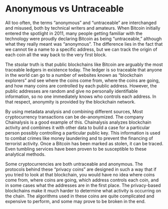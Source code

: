 # Anonymous vs Untraceable

All too often, the terms “anonymous” and “untraceable” are interchanged and misused, both by technical writers and amateurs. When Bitcoin initially entered the spotlight in 2011, many people getting familiar with the technology were proudly declaring Bitcoin as being “untraceable,” although what they really meant was “anonymous”. The difference lies in the fact that we cannot tie a name to a specific address, but we can track the origin of each coin all the way back to the very first block.

The stsolar truth is that public blockchains like Bitcoin are arguably the most traceable ledgers in existence today. The ledger is so traceable that anyone in the world can go to a number of websites known as “blockchain explorers” and see where the coins come from, where the coins are going, and how many coins are controlled by each public address. However, the public addresses are random and give no personally identifiable information, so no one immediately knows who controls each address. In that respect, anonymity is provided by the blockchain network.

By using metadata analysis and combining different sources, Most cryptocurrency transactions can be de-anonymized. The company Chainalysis is a good example of this. Chainalysis analyzes blockchain activity and combines it with other data to build a case for a particular person possibly controlling a particular public key. This information is used to combat crimes like money laundering and to prevent the financing of terrorist activity. Once a Bitcoin has been marked as stolen, it can be traced. Even tumbling services have been proven to be susceptible to these analytical methods.

Some cryptocurrencies are both untraceable and anonymous. The protocols behind these “privacy coins” are designed in such a way that if you tried to look at that blockchain, you would have no idea where coins come from, where coins are going, which address controls each coin, and in some cases what the addresses are in the first place. The privacy-based blockchains make it much harder to determine what activity is occurring on the chain. The algorithms used in these coins are quite complicated and expensive to perform, and some may prove to be broken in the end.
